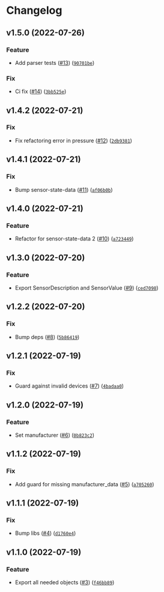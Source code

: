# Changelog

<!--next-version-placeholder-->

## v1.5.0 (2022-07-26)
### Feature
* Add parser tests ([#13](https://github.com/Bluetooth-Devices/sensorpush-ble/issues/13)) ([`90701be`](https://github.com/Bluetooth-Devices/sensorpush-ble/commit/90701be63e077ebc043868d35dfa596bef0a7042))

### Fix
* Ci fix ([#14](https://github.com/Bluetooth-Devices/sensorpush-ble/issues/14)) ([`3bb525e`](https://github.com/Bluetooth-Devices/sensorpush-ble/commit/3bb525e2bd8420a6a30e8e0b0d18e43959f7a99d))

## v1.4.2 (2022-07-21)
### Fix
* Fix refactoring error in pressure ([#12](https://github.com/Bluetooth-Devices/sensorpush-ble/issues/12)) ([`2db9381`](https://github.com/Bluetooth-Devices/sensorpush-ble/commit/2db93812d50b7af795dfb924a9d4d610f2488c2b))

## v1.4.1 (2022-07-21)
### Fix
* Bump sensor-state-data ([#11](https://github.com/Bluetooth-Devices/sensorpush-ble/issues/11)) ([`af06b0b`](https://github.com/Bluetooth-Devices/sensorpush-ble/commit/af06b0b7679a090ec2648dae2ecfaed58e6c5c06))

## v1.4.0 (2022-07-21)
### Feature
* Refactor for sensor-state-data 2 ([#10](https://github.com/Bluetooth-Devices/sensorpush-ble/issues/10)) ([`a723449`](https://github.com/Bluetooth-Devices/sensorpush-ble/commit/a723449519d3a18aa0ac859570683c573ba1b371))

## v1.3.0 (2022-07-20)
### Feature
* Export SensorDescription and SensorValue ([#9](https://github.com/Bluetooth-Devices/sensorpush-ble/issues/9)) ([`ced7098`](https://github.com/Bluetooth-Devices/sensorpush-ble/commit/ced7098af4d6744c2edcc182bfe0f36fac250c5a))

## v1.2.2 (2022-07-20)
### Fix
* Bump deps ([#8](https://github.com/Bluetooth-Devices/sensorpush-ble/issues/8)) ([`5b86419`](https://github.com/Bluetooth-Devices/sensorpush-ble/commit/5b86419ad62eb1d86c76cd0b4479adf866fa100d))

## v1.2.1 (2022-07-19)
### Fix
* Guard against invalid devices ([#7](https://github.com/Bluetooth-Devices/sensorpush-ble/issues/7)) ([`4badaa0`](https://github.com/Bluetooth-Devices/sensorpush-ble/commit/4badaa0da1f782fc9ffd24eb608d085b0e6b9dd7))

## v1.2.0 (2022-07-19)
### Feature
* Set manufacturer ([#6](https://github.com/Bluetooth-Devices/sensorpush-ble/issues/6)) ([`0b823c2`](https://github.com/Bluetooth-Devices/sensorpush-ble/commit/0b823c28e391f5e89fa86b20822a822f2a67c5f7))

## v1.1.2 (2022-07-19)
### Fix
* Add guard for missing manufacturer_data ([#5](https://github.com/Bluetooth-Devices/sensorpush-ble/issues/5)) ([`a705260`](https://github.com/Bluetooth-Devices/sensorpush-ble/commit/a70526016a43a6347bb1ac40b8aeb3b77e981fe3))

## v1.1.1 (2022-07-19)
### Fix
* Bump libs ([#4](https://github.com/Bluetooth-Devices/sensorpush-ble/issues/4)) ([`d1760e4`](https://github.com/Bluetooth-Devices/sensorpush-ble/commit/d1760e49ab671e50d8616576726abe7c82c8ba0c))

## v1.1.0 (2022-07-19)
### Feature
* Export all needed objects ([#3](https://github.com/Bluetooth-Devices/sensorpush-ble/issues/3)) ([`f46bb89`](https://github.com/Bluetooth-Devices/sensorpush-ble/commit/f46bb8942b7578246348794af210d33b2f8981c4))

